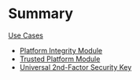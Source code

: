 # Summary

[Use Cases](./README.md)

- [Platform Integrity Module](platform_integrity_module/README.md)
- [Trusted Platform Module](tpm/README.md)
- [Universal 2nd-Factor Security Key](u2f/README.md)
